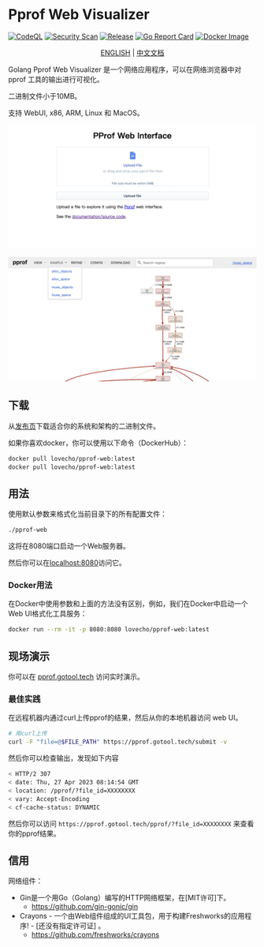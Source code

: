 # Pprof Web Visualizer
[![CodeQL](https://github.com/zjc17/pprof-web/actions/workflows/github-code-scanning/codeql/badge.svg)](https://github.com/zjc17/pprof-web/actions/workflows/github-code-scanning/codeql)
[![Security Scan](https://github.com/zjc17/pprof-web/actions/workflows/scan.yml/badge.svg)](https://github.com/zjc17/pprof-web/actions/workflows/scan.yml)
[![Release](https://github.com/zjc17/pprof-web/actions/workflows/release.yml/badge.svg)](https://github.com/zjc17/pprof-web/actions/workflows/release.yml)
[![Go Report Card](https://goreportcard.com/badge/github.com/zjc17/pprof-web)](https://goreportcard.com/report/github.com/zjc17/pprof-web)
[![Docker Image](https://img.shields.io/docker/pulls/lovecho/pprof-web.svg)](https://hub.docker.com/r/lovecho/pprof-web)

<p style="text-align: center;">
  <a href="README.md" target="_blank">ENGLISH</a> | <a href="README_CN.md">中文文档</a>
</p>

Golang Pprof Web Visualizer 是一个网络应用程序，可以在网络浏览器中对 pprof 工具的输出进行可视化。

二进制文件小于10MB。

支持 WebUI, x86, ARM, Linux 和 MacOS。

![预览01](.github/preview-01.png)

![预览02](.github/preview-02.png)

## 下载

从[发布页](https://github.com/zjc17/pprof-web/releases)下载适合你的系统和架构的二进制文件。

如果你喜欢docker，你可以使用以下命令（DockerHub）：

```bash
docker pull lovecho/pprof-web:latest
docker pull lovecho/pprof-web:latest
```

## 用法

使用默认参数来格式化当前目录下的所有配置文件：

```bash
./pprof-web
```

这将在8080端口启动一个Web服务器。

然后你可以在[localhost:8080](http://localhost:8080)访问它。

### Docker用法

在Docker中使用参数和上面的方法没有区别，例如，我们在Docker中启动一个Web UI格式化工具服务：

```bash
docker run --rm -it -p 8080:8080 lovecho/pprof-web:latest
```

## 现场演示

你可以在 [pprof.gotool.tech](https://pprof.gotool.tech/) 访问实时演示。

### 最佳实践

在远程机器内通过curl上传pprof的结果，然后从你的本地机器访问 web UI。

```bash
# 用curl上传
curl -F "file=@$FILE_PATH" https://pprof.gotool.tech/submit -v
```

然后你可以检查输出，发现如下内容

```bash
< HTTP/2 307
< date: Thu, 27 Apr 2023 08:14:54 GMT
< location: /pprof/?file_id=XXXXXXXX
< vary: Accept-Encoding
< cf-cache-status: DYNAMIC
```

然后你可以访问 `https://pprof.gotool.tech/pprof/?file_id=XXXXXXXX` 来查看你的pprof结果。


## 信用

网络组件：

- Gin是一个用Go（Golang）编写的HTTP网络框架，在[MIT许可]下。
  - https://github.com/gin-gonic/gin
- Crayons - 一个由Web组件组成的UI工具包，用于构建Freshworks的应用程序! - [还没有指定许可证] 。
  - https://github.com/freshworks/crayons
